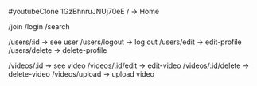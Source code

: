 #youtubeClone
1GzBhnruJNUj70eE
/ -> Home

/join
/login
/search

/users/:id -> see user
/users/logout -> log out
/users/edit -> edit-profile
/users/delete -> delete-profile

/videos/:id -> see video
/videos/:id/edit -> edit-video
/videos/:id/delete -> delete-video
/videos/upload -> upload video
